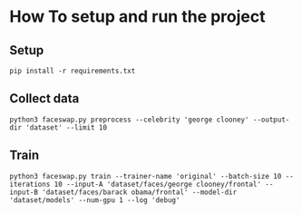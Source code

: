 # How To setup and run the project

## Setup
`pip install -r requirements.txt`

## Collect data
`python3 faceswap.py preprocess --celebrity 'george clooney' --output-dir 'dataset' --limit 10`

## Train
`python3 faceswap.py train --trainer-name 'original' --batch-size 10 --iterations 10 --input-A 'dataset/faces/george clooney/frontal' --input-B 'dataset/faces/barack obama/frontal' --model-dir 'dataset/models' --num-gpu 1 --log 'debug'`